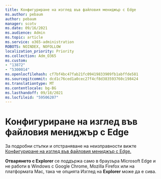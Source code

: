 ```yaml
---
title: Конфигуриране на изглед във файловия мениджър с Edge
ms.author: pebaum
author: pebaum
manager: scotv
ms.date: 09/16/2021
ms.audience: Admin
ms.topic: article
ms.service: o365-administration
ROBOTS: NOINDEX, NOFOLLOW
localization_priority: Priority
ms.collection: Adm_O365
ms.custom:
- "13872"
- "5300014"
ms.openlocfilehash: cf7bf4bc47fab21fc09419833909fb1abffde581
ms.sourcegitcommit: dcd1c76ced1a0cec27f4cf8d383593760c198424
ms.translationtype: MT
ms.contentlocale: bg-BG
ms.lasthandoff: 09/18/2021
ms.locfileid: "59506207"
---
```

# <a name="configure-view-in-file-explorer-with-edge"></a>Конфигуриране на изглед във файловия мениджър с Edge

За подробни стъпки и отстраняване на неизправности вижте [Конфигуриране на изглед във файловия мениджър с Edge.](https://docs.microsoft.com/SharePoint/sharepoint-view-in-edge#configure-view-in-file-explorer-with-edge)

**Отварянето с Explorer** се поддържа само в браузъра Microsoft Edge и не работи в Windows с Google Chrome, Mozilla Firefox или на платформата Mac, така че опцията Изглед на **Explorer** може да е сива.